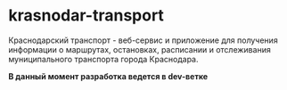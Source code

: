 # krasnodar-transport
Краснодарский транспорт - веб-сервис и приложение для получения информации о маршрутах, остановках, расписании и отслеживания муниципального транспорта города Краснодара.

__В данный момент разработка ведется в dev-ветке__
